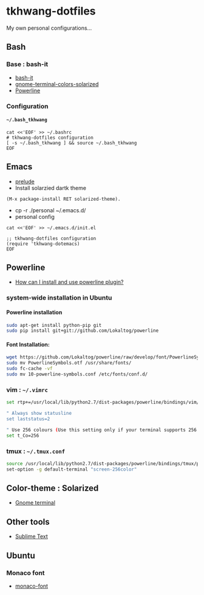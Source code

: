 tkhwang-dotfiles
================

My own personal configurations...

## Bash

### Base : bash-it

* [bash-it](https://github.com/Bash-it/bash-it)
* [gnome-terminal-colors-solarized](https://github.com/Anthony25/gnome-terminal-colors-solarized)
* [Powerline](http://askubuntu.com/questions/283908/how-can-i-install-and-use-powerline-plugin)

### Configuration

#### `~/.bash_tkhwang`

```
cat <<'EOF' >> ~/.bashrc
# tkhwang-dotfiles configuration
[ -s ~/.bash_tkhwang ] && source ~/.bash_tkhwang
EOF
```

## Emacs

* [prelude](https://github.com/bbatsov/prelude)
* Install solarzied dartk theme

```
(M-x package-install RET solarized-theme).
```

* cp -r ./personal ~/.emacs.d/
* personal config

```
cat <<'EOF' >> ~/.emacs.d/init.el

;; tkhwang-dotfiles configuration
(require 'tkhwang-dotemacs)
EOF
```

## Powerline

* [How can I install and use powerline plugin?](http://askubuntu.com/questions/283908/how-can-i-install-and-use-powerline-plugin)

### system-wide installation in Ubuntu

#### Powerline installation

```sh
sudo apt-get install python-pip git
sudo pip install git+git://github.com/Lokaltog/powerline
```

#### Font Installation:

```sh
wget https://github.com/Lokaltog/powerline/raw/develop/font/PowerlineSymbols.otf https://github.com/Lokaltog/powerline/raw/develop/font/10-powerline-symbols.conf
sudo mv PowerlineSymbols.otf /usr/share/fonts/
sudo fc-cache -vf
sudo mv 10-powerline-symbols.conf /etc/fonts/conf.d/
```

### vim : `~/.vimrc`

```sh
set rtp+=/usr/local/lib/python2.7/dist-packages/powerline/bindings/vim/

" Always show statusline
set laststatus=2

" Use 256 colours (Use this setting only if your terminal supports 256 colours)
set t_Co=256
```

### tmux : `~/.tmux.conf`

```sh
source /usr/local/lib/python2.7/dist-packages/powerline/bindings/tmux/powerline.conf
set-option -g default-terminal "screen-256color"
```

## Color-theme : Solarized

* [Gnome terminal](https://github.com/Anthony25/gnome-terminal-colors-solarized)

## Other tools

* [Sublime Text](http://www.sublimetext.com/3)


## Ubuntu

### Monaco font

* [monaco-font](https://github.com/cstrap/monaco-font)


